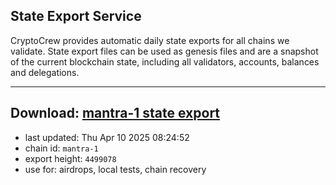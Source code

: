 ## State Export Service
CryptoCrew provides automatic daily state exports for all chains we validate. State export files can be used as genesis files and are a snapshot of the current blockchain state, including all validators, accounts, balances and delegations.

---
**Download: [mantra-1 state export](https://dl-eu2.ccvalidators.com/SERVICE/mantrachain/mantra-1_export_4499078.json)**
---

- last updated: Thu Apr 10 2025 08:24:52
- chain id: `mantra-1`
- export height: `4499078`
- use for: airdrops, local tests, chain recovery
